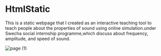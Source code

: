 # HtmlStatic

This is a static webpage that I created as an interactive teaching tool to teach people about the properties of sound using online simulation.under Swecha social internship programme,which discuss about frequency, amplitude, and speed of sound.

![page (1)](https://github.com/YejjuRohitaLakshmiVasavi/HtmlStatic/assets/109661173/8d4b22ff-d1dc-49b9-aee2-8b7a93f34b26)
